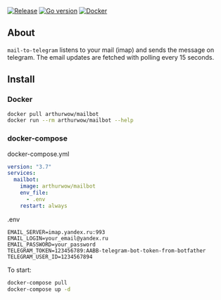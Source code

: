 
[![Release](https://img.shields.io/github/v/release/petuhovskiy/mail-to-telegram)](https://github.com/petuhovskiy/mail-to-telegram/releases/latest)
[![Go version](https://img.shields.io/github/go-mod/go-version/petuhovskiy/mail-to-telegram/master)](https://golang.org/doc/devel/release.html)
[![Docker](https://img.shields.io/docker/pulls/arthurwow/mailbot)](https://hub.docker.com/r/arthurwow/mailbot)

## About

`mail-to-telegram` listens to your mail (imap) and sends the message on telegram. The email updates are fetched with polling every 15 seconds.

## Install

### Docker

```bash
docker pull arthurwow/mailbot
docker run --rm arthurwow/mailbot --help
```

### docker-compose

docker-compose.yml
```yml
version: "3.7"
services:
  mailbot:
    image: arthurwow/mailbot
    env_file:
      - .env
    restart: always
```

.env
```.env
EMAIL_SERVER=imap.yandex.ru:993
EMAIL_LOGIN=your_email@yandex.ru
EMAIL_PASSWORD=your_password
TELEGRAM_TOKEN=123456789:AABB-telegram-bot-token-from-botfather
TELEGRAM_USER_ID=1234567894
```

To start:
```bash
docker-compose pull
docker-compose up -d
```